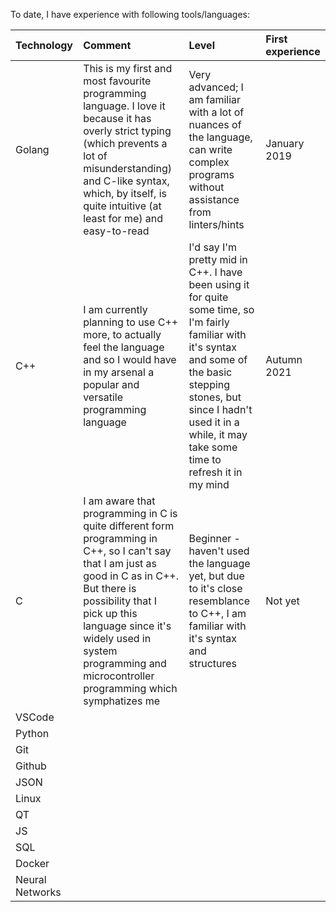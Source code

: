 To date, I have experience with following tools/languages:

| Technology      | Comment | Level | First experience |
|:----------------|:--------|:------|:-----------------|
| Golang          | This is my first and most favourite programming language. I love it because it has overly strict typing (which prevents a lot of misunderstanding) and C-like syntax, which, by itself, is quite intuitive (at least for me) and easy-to-read | Very advanced; I am familiar with a lot of nuances of the language, can write complex programs without assistance from linters/hints | January 2019 |
| C++             | I am currently planning to use C++ more, to actually feel the language and so I would have in my arsenal a popular and versatile programming language | I'd say I'm pretty mid in C++. I have been using it for quite some time, so I'm fairly familiar with it's syntax and some of the basic stepping stones, but since I hadn't used it in a while, it may take some time to refresh it in my mind | Autumn 2021 |
| C               | I am aware that programming in C is quite different form programming in C++, so I can't say that I am just as good in C as in C++. But there is possibility that I pick up this language since it's widely used in system programming and microcontroller programming which symphatizes me | Beginner - haven't used the language yet, but due to it's close resemblance to C++, I am familiar with it's syntax and structures | Not yet |
| VSCode          |  |  |  |
| Python          |  |  |  |
| Git             |  |  |  |
| Github          |  |  |  |
| JSON            |  |  |  |
| Linux           |  |  |  |
| QT              |  |  |  |
| JS              |  |  |  |
| SQL             |  |  |  |
| Docker          |  |  |  |
| Neural Networks |  |  |  |
